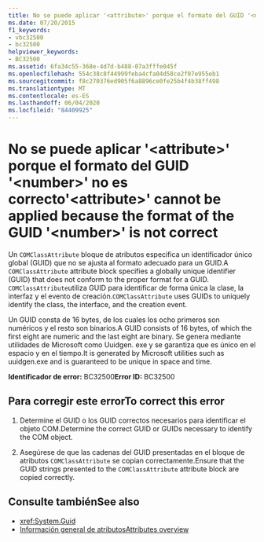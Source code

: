```yaml
---
title: No se puede aplicar '<attribute>' porque el formato del GUID '<number>' no es correcto
ms.date: 07/20/2015
f1_keywords:
- vbc32500
- bc32500
helpviewer_keywords:
- BC32500
ms.assetid: 6fa34c55-368e-4d7d-b488-07a3fffe045f
ms.openlocfilehash: 554c38c8f44999feba4cfa04d58ce2f07e955eb1
ms.sourcegitcommit: f8c270376ed905f6a8896ce0fe25b4f4b38ff498
ms.translationtype: MT
ms.contentlocale: es-ES
ms.lasthandoff: 06/04/2020
ms.locfileid: "84409925"
---
```

# <a name="attribute-cannot-be-applied-because-the-format-of-the-guid-number-is-not-correct"></a><span data-ttu-id="2a886-102">No se puede aplicar '\<attribute>' porque el formato del GUID '\<number>' no es correcto</span><span class="sxs-lookup"><span data-stu-id="2a886-102">'\<attribute>' cannot be applied because the format of the GUID '\<number>' is not correct</span></span>

<span data-ttu-id="2a886-103">Un `COMClassAttribute` bloque de atributos especifica un identificador único global (GUID) que no se ajusta al formato adecuado para un GUID.</span><span class="sxs-lookup"><span data-stu-id="2a886-103">A `COMClassAttribute` attribute block specifies a globally unique identifier (GUID) that does not conform to the proper format for a GUID.</span></span> <span data-ttu-id="2a886-104">`COMClassAttribute`utiliza GUID para identificar de forma única la clase, la interfaz y el evento de creación.</span><span class="sxs-lookup"><span data-stu-id="2a886-104">`COMClassAttribute` uses GUIDs to uniquely identify the class, the interface, and the creation event.</span></span>  
  
 <span data-ttu-id="2a886-105">Un GUID consta de 16 bytes, de los cuales los ocho primeros son numéricos y el resto son binarios.</span><span class="sxs-lookup"><span data-stu-id="2a886-105">A GUID consists of 16 bytes, of which the first eight are numeric and the last eight are binary.</span></span> <span data-ttu-id="2a886-106">Se genera mediante utilidades de Microsoft como Uuidgen. exe y se garantiza que es único en el espacio y en el tiempo.</span><span class="sxs-lookup"><span data-stu-id="2a886-106">It is generated by Microsoft utilities such as uuidgen.exe and is guaranteed to be unique in space and time.</span></span>  
  
 <span data-ttu-id="2a886-107">**Identificador de error:** BC32500</span><span class="sxs-lookup"><span data-stu-id="2a886-107">**Error ID:** BC32500</span></span>  
  
## <a name="to-correct-this-error"></a><span data-ttu-id="2a886-108">Para corregir este error</span><span class="sxs-lookup"><span data-stu-id="2a886-108">To correct this error</span></span>  
  
1. <span data-ttu-id="2a886-109">Determine el GUID o los GUID correctos necesarios para identificar el objeto COM.</span><span class="sxs-lookup"><span data-stu-id="2a886-109">Determine the correct GUID or GUIDs necessary to identify the COM object.</span></span>  
  
2. <span data-ttu-id="2a886-110">Asegúrese de que las cadenas del GUID presentadas en el bloque de atributos `COMClassAttribute` se copian correctamente.</span><span class="sxs-lookup"><span data-stu-id="2a886-110">Ensure that the GUID strings presented to the `COMClassAttribute` attribute block are copied correctly.</span></span>  
  
## <a name="see-also"></a><span data-ttu-id="2a886-111">Consulte también</span><span class="sxs-lookup"><span data-stu-id="2a886-111">See also</span></span>

- <xref:System.Guid>
- [<span data-ttu-id="2a886-112">Información general de atributos</span><span class="sxs-lookup"><span data-stu-id="2a886-112">Attributes overview</span></span>](../../programming-guide/concepts/attributes/index.md)
